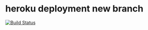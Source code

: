 # heroku deployment new branch
[![Build Status](https://semaphoreci.com/api/v1/eshwarmsc/heroku/branches/master/shields_badge.svg)](https://semaphoreci.com/eshwarmsc/heroku)
